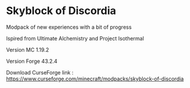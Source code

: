 # Skyblock of Discordia

Modpack of new experiences with a bit of progress

Ispired from Ultimate Alchemistry and Project Isothermal

Version MC 1.19.2

Version Forge 43.2.4

Download CurseForge link : https://www.curseforge.com/minecraft/modpacks/skyblock-of-discordia
